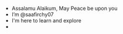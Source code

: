 -  Assalamu Alaikum, May Peace be upon you
-  I’m @saafirchy07
-  I'm here to learn and explore
-  
